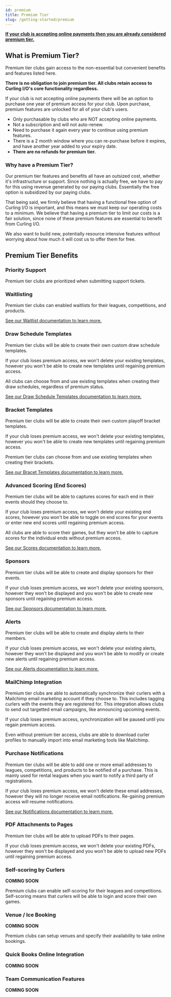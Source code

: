```yaml
---
id: premium
title: Premium Tier
slug: /getting-started/premium
---
```


**[If your club is accepting online payments then you are already considered premium tier.](/docs/getting-started/premium)**

## What is Premium Tier?

Premium tier clubs gain access to the non-essential but convenient benefits and features listed here.

**There is no obligation to join premium tier. All clubs retain access to Curling I/O's core functionality regardless.**

If your club is not accepting online payments there will be an option to purchase one year of premium access for your club.
Upon purchase, premium features are unlocked for all of your club's users.

- Only purchasable by clubs who are NOT accepting online payments.
- Not a subscription and will not auto-renew.
- Need to purchase it again every year to continue using premium features.
- There is a 2 month window where you can re-purchase before it expires, and have another year added to your expiry date.
- **There are no refunds for premium tier.**

### Why have a Premium Tier?

Our premium tier features and benefits all have an outsized cost, whether it's infrastructure or support.
Since nothing is actually free, we have to pay for this using revenue generated by our paying clubs.
Essentially the free option is subsidized by our paying clubs.

That being said, we firmly believe that having a functional free option of Curling I/O is important, and this means we must keep our operating costs to a minimum.
We believe that having a premium tier to limit our costs is a fair solution, since none of these premium features are essential to benefit from Curling I/O.

We also want to build new, potentially resource intensive features without worrying about how much it will cost us to offer them for free.


## Premium Tier Benefits


### Priority Support

Premium tier clubs are prioritized when submitting support tickets.


### Waitlisting

Premium tier clubs can enabled waitlists for their leagues, competitions, and products.

[See our Waitlist documentation to learn more.](/docs/club-management/waitlists)


### Draw Schedule Templates

Premium tier clubs will be able to create their own custom draw schedule templates.

If your club loses premium access, we won't delete your existing templates, however you won't be able to create new templates until regaining premium access.

All clubs can choose from and use existing templates when creating their draw schedules, regardless of premium status.

[See our Draw Schedule Templates documentation to learn more.](/docs/event-management/draw-schedule-templates)


### Bracket Templates

Premium tier clubs will be able to create their own custom playoff bracket templates.

If your club loses premium access, we won't delete your existing templates, however you won't be able to create new templates until regaining premium access.

Premium tier clubs can choose from and use existing templates when creating their brackets.

[See our Bracet Templates documentation to learn more.](/docs/event-management/bracket-templates)


### Advanced Scoring (End Scores)

Premium tier clubs will be able to captures scores for each end in their events should they choose to.

If your club loses premium access, we won't delete your existing end scores, however you won't be able to toggle on end scores for your events or enter new end scores until regaining premium access.

All clubs are able to score their games, but they won't be able to capture scores for the individual ends without premium access.

[See our Scores documentation to learn more.](/docs/event-management/scores)


### Sponsors

Premium tier clubs will be able to create and display sponsors for their events.

If your club loses premium access, we won't delete your existing sponsors, however they won't be displayed and you won't be able to create new sponsors until regaining premium access.

[See our Sponsors documentation to learn more.](/docs/club-management/sponsors)


### Alerts

Premium tier clubs will be able to create and display alerts to their members.

If your club loses premium access, we won't delete your existing alerts, however they won't be displayed and you won't be able to modify or create new alerts until regaining premium access.

[See our Alerts documentation to learn more.](/docs/club-management/alerts)


### MailChimp Integration

Premium tier clubs are able to automatically synchronize their curlers with a Mailchimp email marketing account if they choose to.
This includes tagging curlers with the events they are registered for.
This integration allows clubs to send out targetted email campaigns, like announcing upcoming events.

If your club loses premium access, synchronization will be paused until you regain premium access.

Even without premium tier access, clubs are able to download curler profiles to manually import into email marketing tools like Mailchimp.


### Purchase Notifications

Premium tier clubs will be able to add one or more email addresses to leagues, competitions, and products to be notified of a purchase.
This is mainly used for rental leagues when you want to notify a third party of registrations.

If your club loses premium access, we won't delete these email addresses, however they will no longer receive email notifications. Re-gaining premium access will resume notifications.

[See our Notifications documentation to learn more.](/docs/club-management/leagues#notification-email)


### PDF Attachments to Pages

Premium tier clubs will be able to upload PDFs to their pages.

If your club loses premium access, we won't delete your existing PDFs, however they won't be displayed and you won't be able to upload new PDFs until regaining premium access.


### Self-scoring by Curlers

**COMING SOON**

Premium clubs can enable self-scoring for their leagues and competitions.
Self-scoring means that curlers will be able to login and score their own games.


### Venue / Ice Booking

**COMING SOON**

Premium clubs can setup venues and specify their availability to take online bookings.


### Quick Books Online Integration

**COMING SOON**


### Team Communication Features

**COMING SOON**
